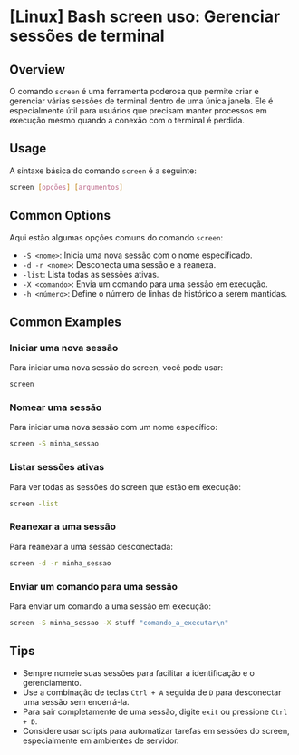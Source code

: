 # [Linux] Bash screen uso: Gerenciar sessões de terminal

## Overview
O comando `screen` é uma ferramenta poderosa que permite criar e gerenciar várias sessões de terminal dentro de uma única janela. Ele é especialmente útil para usuários que precisam manter processos em execução mesmo quando a conexão com o terminal é perdida.

## Usage
A sintaxe básica do comando `screen` é a seguinte:

```bash
screen [opções] [argumentos]
```

## Common Options
Aqui estão algumas opções comuns do comando `screen`:

- `-S <nome>`: Inicia uma nova sessão com o nome especificado.
- `-d -r <nome>`: Desconecta uma sessão e a reanexa.
- `-list`: Lista todas as sessões ativas.
- `-X <comando>`: Envia um comando para uma sessão em execução.
- `-h <número>`: Define o número de linhas de histórico a serem mantidas.

## Common Examples

### Iniciar uma nova sessão
Para iniciar uma nova sessão do screen, você pode usar:

```bash
screen
```

### Nomear uma sessão
Para iniciar uma nova sessão com um nome específico:

```bash
screen -S minha_sessao
```

### Listar sessões ativas
Para ver todas as sessões do screen que estão em execução:

```bash
screen -list
```

### Reanexar a uma sessão
Para reanexar a uma sessão desconectada:

```bash
screen -d -r minha_sessao
```

### Enviar um comando para uma sessão
Para enviar um comando a uma sessão em execução:

```bash
screen -S minha_sessao -X stuff "comando_a_executar\n"
```

## Tips
- Sempre nomeie suas sessões para facilitar a identificação e o gerenciamento.
- Use a combinação de teclas `Ctrl + A` seguida de `D` para desconectar uma sessão sem encerrá-la.
- Para sair completamente de uma sessão, digite `exit` ou pressione `Ctrl + D`.
- Considere usar scripts para automatizar tarefas em sessões do screen, especialmente em ambientes de servidor.